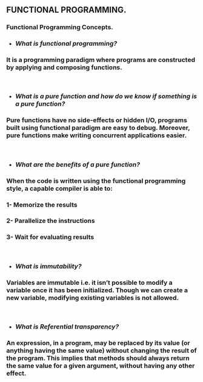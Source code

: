 ## **FUNCTIONAL PROGRAMMING.**
### **Functional Programming Concepts.**
- ### *What is functional programming?*
### It is a programming paradigm where programs are constructed by applying and composing functions.
<br>

- ### *What is a pure function and how do we know if something is a pure function?*
###  Pure functions have no side-effects or hidden I/O, programs built using functional paradigm are easy to debug. Moreover, pure functions make writing concurrent applications easier.
<br>

- ### *What are the benefits of a pure function?*
### When the code is written using the functional programming style, a capable compiler is able to:
### 1- Memorize the results
### 2- Parallelize the instructions
### 3- Wait for evaluating results
<br>

- ### *What is immutability?*
### Variables are immutable i.e. it isn’t possible to modify a variable once it has been initialized. Though we can create a new variable, modifying existing variables is not allowed.
<br>

- ### *What is Referential transparency?*
### An expression, in a program, may be replaced by its value (or anything having the same value) without changing the result of the program. This implies that methods should always return the same value for a given argument, without having any other effect.